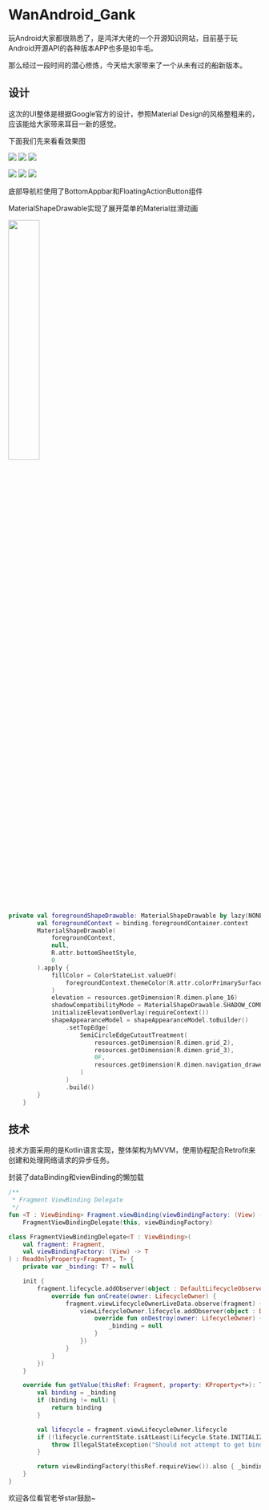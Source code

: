 # WanAndroid_Gank

玩Android大家都很熟悉了，是鸿洋大佬的一个开源知识网站，目前基于玩Android开源API的各种版本APP也多是如牛毛。

那么经过一段时间的潜心修炼，今天给大家带来了一个从未有过的船新版本。

## 设计

这次的UI整体是根据Google官方的设计，参照Material Design的风格整粗来的，应该能给大家带来耳目一新的感觉。

下面我们先来看看效果图

![](https://upload-images.jianshu.io/upload_images/15143432-c88fb00f261b68b2.jpg?imageMogr2/auto-orient/strip%7CimageView2/2/w/260)  ![](https://upload-images.jianshu.io/upload_images/15143432-eb95e2a2fe839d3a.jpg?imageMogr2/auto-orient/strip%7CimageView2/2/w/260)  ![](https://upload-images.jianshu.io/upload_images/15143432-be2adaa59b95c972.jpg?imageMogr2/auto-orient/strip%7CimageView2/2/w/260)

![](https://upload-images.jianshu.io/upload_images/15143432-985ec5bfcc9d01fd.jpg?imageMogr2/auto-orient/strip%7CimageView2/2/w/260)  ![](https://upload-images.jianshu.io/upload_images/15143432-b72e69cc373317c6.jpg?imageMogr2/auto-orient/strip%7CimageView2/2/w/260)  ![](https://upload-images.jianshu.io/upload_images/15143432-838bbb7a15030489.jpg?imageMogr2/auto-orient/strip%7CimageView2/2/w/260)

底部导航栏使用了BottomAppbar和FloatingActionButton组件

MaterialShapeDrawable实现了展开菜单的Material丝滑动画

<img src="https://upload-images.jianshu.io/upload_images/15143432-43b256804130d85c.gif?imageMogr2/auto-orient/strip" width="35%" />

```kotlin
private val foregroundShapeDrawable: MaterialShapeDrawable by lazy(NONE) {
        val foregroundContext = binding.foregroundContainer.context
        MaterialShapeDrawable(
            foregroundContext,
            null,
            R.attr.bottomSheetStyle,
            0
        ).apply {
            fillColor = ColorStateList.valueOf(
                foregroundContext.themeColor(R.attr.colorPrimarySurface)
            )
            elevation = resources.getDimension(R.dimen.plane_16)
            shadowCompatibilityMode = MaterialShapeDrawable.SHADOW_COMPAT_MODE_NEVER
            initializeElevationOverlay(requireContext())
            shapeAppearanceModel = shapeAppearanceModel.toBuilder()
                .setTopEdge(    
                    SemiCircleEdgeCutoutTreatment(
                        resources.getDimension(R.dimen.grid_2),
                        resources.getDimension(R.dimen.grid_3),
                        0F,
                        resources.getDimension(R.dimen.navigation_drawer_profile_image_size_padded)
                    )
                )
                .build()
        }
    }
```



## 技术

技术方面采用的是Kotlin语言实现，整体架构为MVVM，使用协程配合Retrofit来创建和处理网络请求的异步任务。

封装了dataBinding和viewBinding的懒加载

```kotlin
/**
 * Fragment ViewBinding Delegate
 */
fun <T : ViewBinding> Fragment.viewBinding(viewBindingFactory: (View) -> T) =
    FragmentViewBindingDelegate(this, viewBindingFactory)

class FragmentViewBindingDelegate<T : ViewBinding>(
    val fragment: Fragment,
    val viewBindingFactory: (View) -> T
) : ReadOnlyProperty<Fragment, T> {
    private var _binding: T? = null

    init {
        fragment.lifecycle.addObserver(object : DefaultLifecycleObserver {
            override fun onCreate(owner: LifecycleOwner) {
                fragment.viewLifecycleOwnerLiveData.observe(fragment) { viewLifecycleOwner ->
                    viewLifecycleOwner.lifecycle.addObserver(object : DefaultLifecycleObserver {
                        override fun onDestroy(owner: LifecycleOwner) {
                            _binding = null
                        }
                    })
                }
            }
        })
    }

    override fun getValue(thisRef: Fragment, property: KProperty<*>): T {
        val binding = _binding
        if (binding != null) {
            return binding
        }

        val lifecycle = fragment.viewLifecycleOwner.lifecycle
        if (!lifecycle.currentState.isAtLeast(Lifecycle.State.INITIALIZED)) {
            throw IllegalStateException("Should not attempt to get bindings when Fragment views are destroyed.")
        }

        return viewBindingFactory(thisRef.requireView()).also { _binding = it }
    }
}
```

欢迎各位看官老爷star鼓励~

